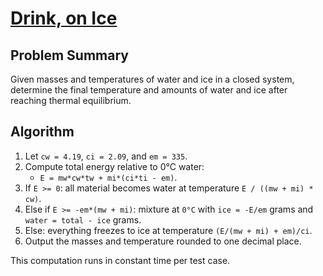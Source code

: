 # [Drink, on Ice](https://www.spoj.com/problems/DRINK)

## Problem Summary
Given masses and temperatures of water and ice in a closed system, determine the final temperature and amounts of water and ice after reaching thermal equilibrium.

## Algorithm
1. Let `cw = 4.19`, `ci = 2.09`, and `em = 335`.
2. Compute total energy relative to 0°C water:
   - `E = mw*cw*tw + mi*(ci*ti - em)`.
3. If `E >= 0`: all material becomes water at temperature `E / ((mw + mi) * cw)`.
4. Else if `E >= -em*(mw + mi)`: mixture at `0°C` with `ice = -E/em` grams and `water = total - ice` grams.
5. Else: everything freezes to ice at temperature `(E/(mw + mi) + em)/ci`.
6. Output the masses and temperature rounded to one decimal place.

This computation runs in constant time per test case.
